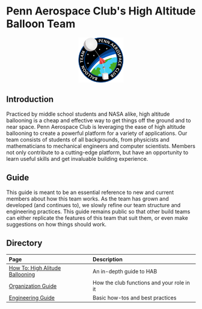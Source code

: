 # Penn Aerospace Club's High Altitude Balloon Team

<p align="center">
<img src="https://github.com/PennAerospaceClub/Balloon/blob/master/img/logo.png" alt="balloon logo" width="120px" height="120px">
</p>

## Introduction
  Practiced by middle school students and NASA alike, high altitude ballooning is a cheap and effective way to get things off the ground and to near space. Penn Aerospace Club is leveraging the ease of high altitude ballooning to create a powerful platform for a variety of applications. Our team consists of students of all backgrounds, from physicists and mathematicians to mechanical engineers and computer scientists. Members not only contribute to a cutting-edge platform, but have an opportunity to learn useful skills and get invaluable building experience.

## Guide
  This guide is meant to be an essential reference to new and current members about how this team works. As the team has grown and developed (and continues to), we slowly refine our team structure and engineering practices. This guide remains public so that other build teams can either replicate the features of this team that suit them, or even make suggestions on how things should work.

## Directory
| Page                                                       |  Description    |
| :---                                                        | :--- |
| [How To: High Alitude Ballooning](../master/ballooning.md) | An in-depth guide to HAB |
| [Organization Guide](../master/organization.md)            | How the club functions and your role in it |
| [Engineering Guide](../master/engineering.md)              | Basic how-tos and best practices |
